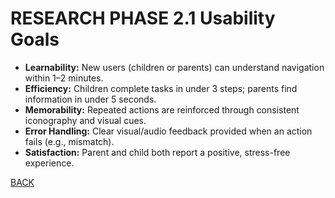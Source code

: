 # RESEARCH PHASE 2.1 Usability Goals

- **Learnability:** New users (children or parents) can understand navigation within 1–2 minutes.
- **Efficiency:** Children complete tasks in under 3 steps; parents find information in under 5 seconds.
- **Memorability:** Repeated actions are reinforced through consistent iconography and visual cues.
- **Error Handling:** Clear visual/audio feedback provided when an action fails (e.g., mismatch).
- **Satisfaction:** Parent and child both report a positive, stress-free experience.

[BACK](./PMENU.md)
